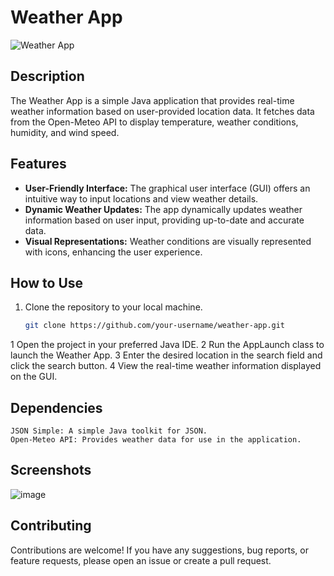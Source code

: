 # Weather App

![Weather App](./src/assets/weather-app-screenshot.png)

## Description

The Weather App is a simple Java application that provides real-time weather information based on user-provided location data. It fetches data from the Open-Meteo API to display temperature, weather conditions, humidity, and wind speed.

## Features

- **User-Friendly Interface:** The graphical user interface (GUI) offers an intuitive way to input locations and view weather details.
- **Dynamic Weather Updates:** The app dynamically updates weather information based on user input, providing up-to-date and accurate data.
- **Visual Representations:** Weather conditions are visually represented with icons, enhancing the user experience.

## How to Use

1. Clone the repository to your local machine.
   ```bash
   git clone https://github.com/your-username/weather-app.git

1 Open the project in your preferred Java IDE.
2 Run the AppLaunch class to launch the Weather App.
3 Enter the desired location in the search field and click the search button.
4 View the real-time weather information displayed on the GUI.

## Dependencies
    JSON Simple: A simple Java toolkit for JSON.
    Open-Meteo API: Provides weather data for use in the application.
## Screenshots
![image](https://github.com/Marinopolis/WeatherApp/assets/133904605/b0b84435-6871-44e1-aacc-e2c27314feaa)

## Contributing
Contributions are welcome! If you have any suggestions, bug reports, or feature requests, please open an issue or create a pull request.
